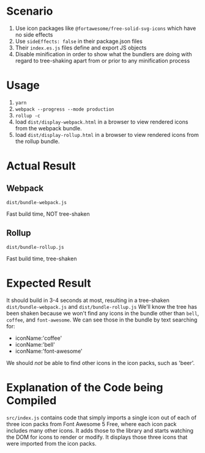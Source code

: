 # Scenario

1. Use icon packages like `@fortawesome/free-solid-svg-icons` which have no side effects
1. Use `sideEffects: false` in their package.json files
1. Their `index.es.js` files define and export JS objects
1. Disable minification in order to show what the bundlers are doing with regard to tree-shaking apart from or prior to any minification process

# Usage
1. `yarn`
1. `webpack --progress --mode production`
1. `rollup -c`
1. load `dist/display-webpack.html` in a browser to view rendered icons from the webpack bundle.
1. load `dist/display-rollup.html` in a browser to view rendered icons from the rollup bundle.

# Actual Result

## Webpack
`dist/bundle-webpack.js`

Fast build time, NOT tree-shaken

## Rollup
`dist/bundle-rollup.js`

Fast build time, tree-shaken

# Expected Result
It should build in 3-4 seconds at most, resulting in a tree-shaken `dist/bundle-webpack.js` and `dist/bundle-rollup.js`
We'll know the tree has been shaken because we won't find any icons in the bundle other than `bell`, `coffee`, and `font-awesome`.
We can see those in the bundle by text searching for:
* iconName:'coffee'
* iconName:'bell'
* iconName:'font-awesome'

We should _not_ be able to find other icons in the icon packs, such as 'beer'.

# Explanation of the Code being Compiled

`src/index.js` contains code that simply imports a single icon out of each of three icon packs from Font Awesome 5 Free, where each icon pack includes many other icons. It adds those to the library and starts watching the DOM for icons to render or modify. It displays those three icons that were imported from the icon packs.
